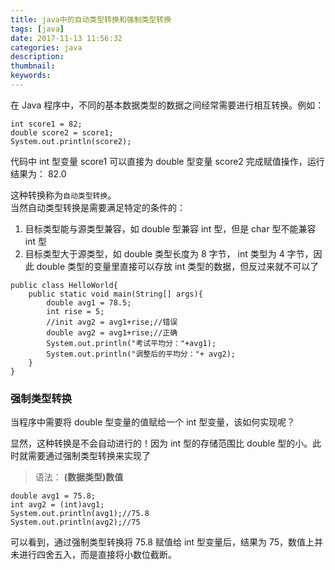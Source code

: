 ```yaml
---
title: java中的自动类型转换和强制类型转换
tags: [java]
date: 2017-11-13 11:56:32
categories: java
description:
thumbnail:
keywords:
---
```

在 Java 程序中，不同的基本数据类型的数据之间经常需要进行相互转换。例如：
```
int score1 = 82;
double score2 = score1;
System.out.println(score2);
```
代码中 int 型变量 score1 可以直接为 double 型变量 score2 完成赋值操作，运行结果为： 82.0 

 这种转换称为`自动类型转换`。  
 当然自动类型转换是需要满足特定的条件的：
<!-- more -->
1.  目标类型能与源类型兼容，如 double 型兼容 int 型，但是 char 型不能兼容 int 型
 2.  目标类型大于源类型，如 double 类型长度为 8 字节， int 类型为 4 字节，因此 double 类型的变量里直接可以存放 int 类型的数据，但反过来就不可以了
 ```
 public class HelloWorld{
     public static void main(String[] args){
         double avg1 = 78.5;
         int rise = 5;
         //init avg2 = avg1+rise;//错误
         double avg2 = avg1+rise;//正确
         System.out.println("考试平均分："+avg1);
         System.out.println("调整后的平均分："+ avg2);
     }
 }
 ```
 ### 强制类型转换
 当程序中需要将 double 型变量的值赋给一个 int 型变量，该如何实现呢？

显然，这种转换是不会自动进行的！因为 int 型的存储范围比 double 型的小。此时就需要通过强制类型转换来实现了
> 语法： **(数据类型)数值**
```
double avg1 = 75.8;
int avg2 = (int)avg1;
System.out.println(avg1);//75.8
System.out.println(avg2);//75
```

可以看到，通过强制类型转换将 75.8 赋值给 int 型变量后，结果为 75，数值上并未进行四舍五入，而是直接将小数位截断。